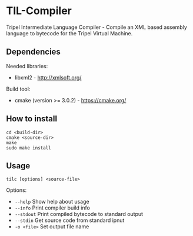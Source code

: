 # TIL-Compiler
Tripel Intermediate Language Compiler - Compile an XML based assembly language to bytecode for the Tripel Virtual Machine.

## Dependencies
Needed libraries:
+ libxml2 - http://xmlsoft.org/

Build tool:
+ cmake (version >= 3.0.2) - https://cmake.org/

## How to install
```shell
cd <build-dir>
cmake <source-dir>
make
sudo make install
```

## Usage
```
tilc [options] <source-file>
```
Options:
+ ```--help``` Show help about usage
+ ```--info``` Print compiler build info
+ ```--stdout``` Print compiled bytecode to standard output
+ ```--stdin``` Get source code from standard ipnut
+ ```-o <file>``` Set output file name
